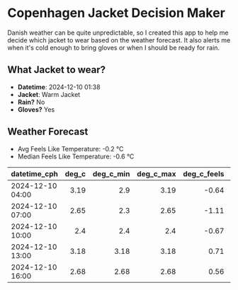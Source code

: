 
# Copenhagen Jacket Decision Maker

Danish weather can be quite unpredictable, so I created this app to help me decide which jacket to wear based on the weather forecast. 
It also alerts me when it's cold enough to bring gloves or when I should be ready for rain.

## What Jacket to wear?

- **Datetime**: 2024-12-10 01:38
- **Jacket**: Warm Jacket
- **Rain?** No
- **Gloves?** Yes

## Weather Forecast
- Avg Feels Like Temperature: -0.2 °C
- Median Feels Like Temperature: -0.6 °C

| datetime_cph     |   deg_c |   deg_c_min |   deg_c_max |   deg_c_feels | weather   | wind   | rain   |
|:-----------------|--------:|------------:|------------:|--------------:|:----------|:-------|:-------|
| 2024-12-10 04:00 |    3.19 |        2.9  |        3.19 |         -0.64 | Clouds    | Low    | None   |
| 2024-12-10 07:00 |    2.65 |        2.3  |        2.65 |         -1.11 | Clouds    | Low    | None   |
| 2024-12-10 10:00 |    2.4  |        2.4  |        2.4  |         -0.67 | Clouds    | Low    | None   |
| 2024-12-10 13:00 |    3.18 |        3.18 |        3.18 |          0.71 | Clouds    | Low    | None   |
| 2024-12-10 16:00 |    2.68 |        2.68 |        2.68 |          0.56 | Clouds    | Low    | None   |
        